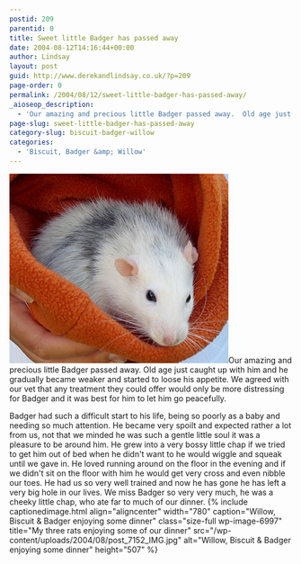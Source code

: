 ```yaml
---
postid: 209
parentid: 0
title: Sweet little Badger has passed away
date: 2004-08-12T14:16:44+00:00
author: Lindsay
layout: post
guid: http://www.derekandlindsay.co.uk/?p=209
page-order: 0
permalink: /2004/08/12/sweet-little-badger-has-passed-away/
_aioseop_description:
  - 'Our amazing and precious little Badger passed away.  Old age just caught up with him and he gradually became weaker and started to loose his appetite.'
page-slug: sweet-little-badger-has-passed-away
category-slug: biscuit-badger-willow
categories:
  - 'Biscuit, Badger &amp; Willow'
---
```

<img class="alignright size-full wp-image-6996" title="Our husky rat, Badger snuggled in an orange fleece hat" src="/wp-content/uploads/2004/08/post_2367.jpg" alt="Our husky rat, Badger snuggled in an orange fleece hat" width="390" height="337" />Our amazing and precious little Badger passed away. Old age just caught up with him and he gradually became weaker and started to loose his appetite. We agreed with our vet that any treatment they could offer would only be more distressing for Badger and it was best for him to let him go peacefully.

Badger had such a difficult start to his life, being so poorly as a baby and needing so much attention. He became very spoilt and expected rather a lot from us, not that we minded he was such a gentle little soul it was a pleasure to be around him. He grew into a very bossy little chap if we tried to get him out of bed when he didn't want to he would wiggle and squeak until we gave in. He loved running around on the floor in the evening and if we didn't sit on the floor with him he would get very cross and even nibble our toes. He had us so very well trained and now he has gone he has left a very big hole in our lives. We miss Badger so very very much, he was a cheeky little chap, who ate far to much of our dinner. {% include captionedimage.html align="aligncenter" width="780" caption="Willow, Biscuit & Badger enjoying some dinner" class="size-full wp-image-6997" title="My three rats enjoying some of our dinner" src="/wp-content/uploads/2004/08/post_7152_IMG.jpg" alt="Willow, Biscuit & Badger enjoying some dinner" height="507" %}